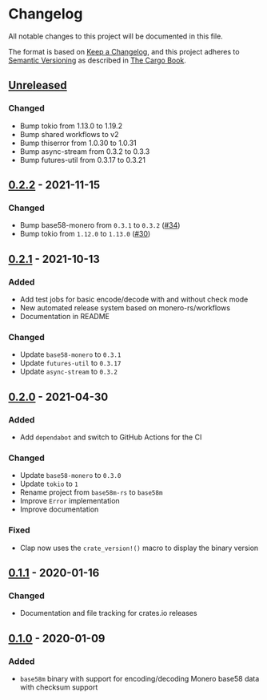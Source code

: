 # Changelog

All notable changes to this project will be documented in this file.

The format is based on [Keep a Changelog](https://keepachangelog.com/en/1.0.0/),
and this project adheres to [Semantic Versioning](https://semver.org/spec/v2.0.0.html) as described in [The Cargo Book](https://doc.rust-lang.org/cargo/reference/manifest.html#the-version-field).

## [Unreleased]

### Changed

- Bump tokio from 1.13.0 to 1.19.2
- Bump shared workflows to v2
- Bump thiserror from 1.0.30 to 1.0.31
- Bump async-stream from 0.3.2 to 0.3.3
- Bump futures-util from 0.3.17 to 0.3.21

## [0.2.2] - 2021-11-15

### Changed

- Bump base58-monero from `0.3.1` to `0.3.2` ([#34](https://github.com/monero-rs/base58m/pull/34))
- Bump tokio from `1.12.0` to `1.13.0` ([#30](https://github.com/monero-rs/base58m/pull/30))

## [0.2.1] - 2021-10-13

### Added

- Add test jobs for basic encode/decode with and without check mode
- New automated release system based on monero-rs/workflows
- Documentation in README

### Changed

- Update `base58-monero` to `0.3.1`
- Update `futures-util` to `0.3.17`
- Update `async-stream` to `0.3.2`

## [0.2.0] - 2021-04-30

### Added

- Add `dependabot` and switch to GitHub Actions for the CI

### Changed

- Update `base58-monero` to `0.3.0`
- Update `tokio` to `1`
- Rename project from `base58m-rs` to `base58m`
- Improve `Error` implementation
- Improve documentation

### Fixed

- Clap now uses the `crate_version!()` macro to display the binary version

## [0.1.1] - 2020-01-16

### Changed

- Documentation and file tracking for crates.io releases

## [0.1.0] - 2020-01-09

### Added

- `base58m` binary with support for encoding/decoding Monero base58 data with checksum support

[Unreleased]: https://github.com/monero-rs/base58m/compare/v0.2.2...HEAD
[0.2.2]: https://github.com/monero-rs/base58m/compare/v0.2.1...v0.2.2
[0.2.1]: https://github.com/monero-rs/base58m/compare/v0.2.0...v0.2.1
[0.2.0]: https://github.com/monero-rs/base58m/compare/v0.1.1...v0.2.0
[0.1.1]: https://github.com/monero-rs/base58m/compare/v0.1.0...v0.1.1
[0.1.0]: https://github.com/monero-rs/base58m/compare/1909d92fd48441c88e758c00f18c5aad23b0ac39...v0.1.0
